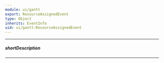 ```yaml
---
module: ui/gantt
export: ResourceAssignedEvent
type: Object
inherits: EventInfo
uid: ui/gantt:ResourceAssignedEvent
---
```

---
##### shortDescription
<!-- Description goes here -->

---
<!-- Description goes here -->